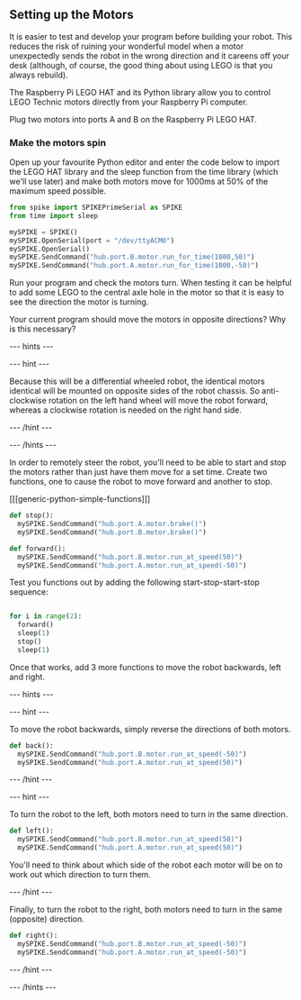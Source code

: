 ## Setting up the Motors

It is easier to test and develop your program before building your robot. This reduces the risk of ruining your wonderful model when a motor unexpectedly sends the robot in the wrong direction and it careens off your desk (although, of course, the good thing about using LEGO is that you always rebuild).

The Raspberry Pi LEGO HAT and its Python library allow you to control LEGO Technic motors directly from your Raspberry Pi computer.

Plug two motors into ports A and B on the Raspberry Pi LEGO HAT.  

### Make the motors spin

Open up your favourite Python editor and enter the code below to import the LEGO HAT library and the sleep function from the time library (which we'll use later) and make both motors move for 1000ms at 50% of the maximum speed possible.

```python
from spike import SPIKEPrimeSerial as SPIKE
from time import sleep

mySPIKE = SPIKE()
mySPIKE.OpenSerial(port = "/dev/ttyACM0")
mySPIKE.OpenSerial()
mySPIKE.SendCommand("hub.port.B.motor.run_for_time(1000,50)")
mySPIKE.SendCommand("hub.port.A.motor.run_for_time(1000,-50)")
```

Run your program and check the motors turn. When testing it can be helpful to add some LEGO to the central axle hole in the motor so that it is easy to see the direction the motor is turning.

Your current program should move the motors in opposite directions? Why is this necessary?

--- hints ---


--- hint ---

Because this will be a differential wheeled robot,  the identical motors identical will be mounted on opposite sides of the robot chassis. So anti-clockwise rotation on the left hand wheel will move the robot forward, whereas a clockwise rotation is needed on the right hand side.

--- /hint ---

--- /hints ---

In order to remotely steer the robot, you'll need to be able to start and stop the motors rather than just have them move for a set time.   Create two functions, one to cause the robot to move forward and another to stop.

[[[generic-python-simple-functions]]]

```python
def stop():
  mySPIKE.SendCommand("hub.port.A.motor.brake()")
  mySPIKE.SendCommand("hub.port.B.motor.brake()")

def forward():
  mySPIKE.SendCommand("hub.port.B.motor.run_at_speed(50)")
  mySPIKE.SendCommand("hub.port.A.motor.run_at_speed(-50)")

```

Test you functions out by adding the following start-stop-start-stop sequence:

```python

for i in range(2):
  forward()
  sleep(1)
  stop()
  sleep(1)
```

Once that works, add 3 more functions to move the robot backwards, left and right.

--- hints ---


--- hint ---

To move the robot backwards, simply reverse the directions of both motors.

```python
def back():
  mySPIKE.SendCommand("hub.port.B.motor.run_at_speed(-50)")
  mySPIKE.SendCommand("hub.port.A.motor.run_at_speed(50)")

```

--- /hint ---

--- hint ---

To turn the robot to the left, both motors need to turn in the same direction.

```python
def left():
  mySPIKE.SendCommand("hub.port.B.motor.run_at_speed(50)")
  mySPIKE.SendCommand("hub.port.A.motor.run_at_speed(50)")

```

You'll need to think about which side of the robot each motor will be on to work out which direction to turn them.

--- /hint ---

Finally, to turn the robot to the right, both motors need to turn in the same (opposite) direction.

```python
def right():
  mySPIKE.SendCommand("hub.port.B.motor.run_at_speed(-50)")
  mySPIKE.SendCommand("hub.port.A.motor.run_at_speed(-50)")

```


--- /hint ---

--- /hints ---
